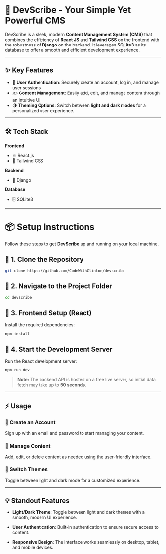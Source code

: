 # 🚀 **DevScribe - Your Simple Yet Powerful CMS**

DevScribe is a sleek, modern **Content Management System (CMS)** that combines the efficiency of **React JS** and **Tailwind CSS** on the frontend with the robustness of **Django** on the backend. It leverages **SQLite3** as its database to offer a smooth and efficient development experience.

---

## ✨ **Key Features**
- 🔐 **User Authentication**: Securely create an account, log in, and manage user sessions.  
- ✍️ **Content Management**: Easily add, edit, and manage content through an intuitive UI.  
- 🌗 **Theming Options**: Switch between **light and dark modes** for a personalized user experience.  

---

## 🛠️ **Tech Stack**

**Frontend**  
- ⚛️ React.js  
- 🎨 Tailwind CSS  

**Backend**  
- 🐍 Django  

**Database**  
- 🗄️ SQLite3  

---

# 📦 **Setup Instructions**

Follow these steps to get **DevScribe** up and running on your local machine.

## 🔹 **1. Clone the Repository**
```bash
git clone https://github.com/CodeWithClinton/devscribe
```


## 🔹 2. Navigate to the Project Folder
```bash
cd devscribe
```


## 🔹 3. Frontend Setup (React)
Install the required dependencies:
```bash
npm install
```

## 🔹 4. Start the Development Server
Run the React development server:
```bash
npm run dev
```

> **Note:** The backend API is hosted on a free live server, so initial data fetch may take up to **50 seconds**.


---

## ⚡ Usage

### 🔹 **Create an Account**  
Sign up with an email and password to start managing your content.

### 🔹 **Manage Content**  
Add, edit, or delete content as needed using the user-friendly interface.

### 🔹 **Switch Themes**  
Toggle between light and dark mode for a customized experience.


---

## 💡 Standout Features

- **Light/Dark Theme**: Toggle between light and dark themes with a smooth, modern UI experience.

- **User Authentication**: Built-in authentication to ensure secure access to content.

- **Responsive Design**: The interface works seamlessly on desktop, tablet, and mobile devices.
